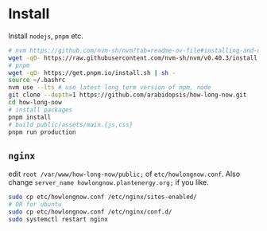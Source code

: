 

# Install

Install `nodejs`, `pnpm` etc.

```bash
# nvm https://github.com/nvm-sh/nvm?tab=readme-ov-file#installing-and-updating
wget -qO- https://raw.githubusercontent.com/nvm-sh/nvm/v0.40.3/install.sh | bash
# pnpm
wget -qO- https://get.pnpm.io/install.sh | sh -
source ~/.bashrc
nvm use --lts # use latest long term version of npm, node
git clone --depth=1 https://github.com/arabidopsis/how-long-now.git
cd how-long-now
# install packages
pnpm install
# build public/assets/main.{js,css}
pnpm run production
```

## `nginx`

edit `root /var/www/how-long-now/public;` of `etc/howlongnow.conf`.
Also change `server_name howlongnow.plantenergy.org;`
if you like.


```bash
sudo cp etc/howlongnow.conf /etc/nginx/sites-enabled/
# OR for ubuntu
sudo cp etc/howlongnow.conf /etc/nginx/conf.d/
sudo systemctl restart nginx
```

